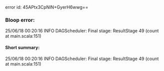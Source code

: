 error id: 45APtx3CpNlN+GyerH6wwg==
### Bloop error:

25/06/18 00:20:16 INFO DAGScheduler: Final stage: ResultStage 49 (count at main.scala:151)
#### Short summary: 

25/06/18 00:20:16 INFO DAGScheduler: Final stage: ResultStage 49 (count at main.scala:151)